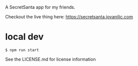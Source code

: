 A SecretSanta app for my friends.

Checkout the live thing here: https://secretsanta.jovanilic.com

# local dev
```
$ npm run start
```

See the LICENSE.md for license information